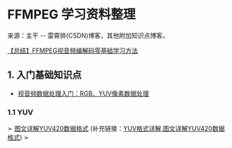# FFMPEG 学习资料整理

来源：主干 -- 雷霄骅(CSDN)博客，其他附加知识点博客。

[【总结】FFMPEG视音频编解码零基础学习方法](https://blog.csdn.net/leixiaohua1020/article/details/15811977#comments)

## 1. 入门基础知识点
+ [视音频数据处理入门：RGB、YUV像素数据处理](https://blog.csdn.net/leixiaohua1020/article/details/50534150) 


### 1.1 YUV
➢ [图文详解YUV420数据格式](https://www.cnblogs.com/Sharley/p/5595768.html) (补充链接：[YUV格式详解,图文详解YUV420数据格式](http://www.techbulo.com/256.html))
➢ 


